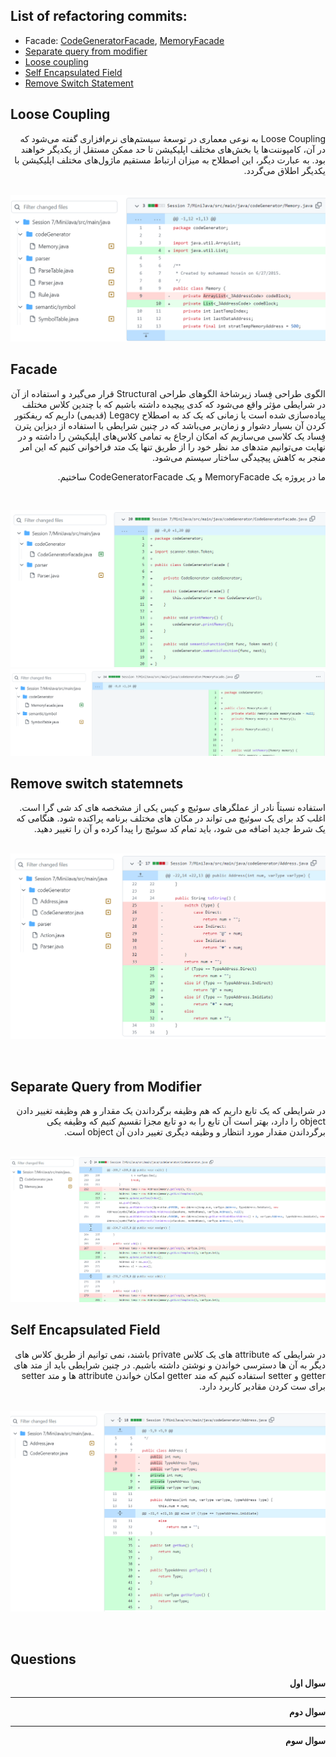 ## List of refactoring commits:
- Facade: [CodeGeneratorFacade](https://github.com/Mobinapournemat/Software_Eng_Lab/commit/ab65fd3aad780c90f0270bf75bc9fc163e8ddfa7), [MemoryFacade](https://github.com/Mobinapournemat/Software_Eng_Lab/commit/7c464d26c84b95ed322009f33330d229705f4aa2)
- [Separate query from modifier](https://github.com/Mobinapournemat/Software_Eng_Lab/commit/8a5d62f067a35d28a1ab5564773e159c4d3b909a)
- [Loose coupling](https://github.com/Mobinapournemat/Software_Eng_Lab/commit/aa55fffc1bedf087c2e786804920a847bdd4bb5d)
- [Self Encapsulated Field](https://github.com/Mobinapournemat/Software_Eng_Lab/commit/f1b1552501c71eed6b3f739d48c5922c71b129ae)
- [Remove Switch Statement](https://github.com/Mobinapournemat/Software_Eng_Lab/commit/234ec09804cad2b2b6c0ac4f54cbe9a1f272e717)
## Loose Coupling
<div dir="rtl">
Loose Coupling به نوعی معماری در توسعهٔ سیستم‌های نرم‌افزاری گفته می‌شود که در آن، کامپوننت‌ها یا بخش‌های مختلف اپلیکیشن تا حد ممکن مستقل از یکدیگر خواهند بود. به عبارت دیگر، این اصطلاح به میزان ارتباط مستقیم ماژول‌های مختلف اپلیکیشن با یکدیگر اطلاق می‌گردد.
</div>
<br/>

![](screesshots/looseCoupling.png)
<br/>
## Facade
<div dir="rtl">
الگوی طراحی فِساد زیرشاخۀ الگوهای طراحی Structural قرار می‌گیرد و استفاده از آن در شرایطی مؤثر واقع می‌شود که کدی پیچیده داشته باشیم که با چندین کلاس مختلف پیاده‌سازی شده است یا زمانی که یک کد به اصطلاح Legacy (قدیمی) داریم که ریفکتور کردن آن بسیار دشوار و زمان‌بر می‌باشد که در چنین شرایطی با استفاده از دیزاین پترن فِساد یک کلاسی می‌سازیم که امکان ارجاع به تمامی کلاس‌های اپلیکیشن را داشته و در نهایت می‌توانیم متدهای مد نظر خود را از طریق تنها یک متد فراخوانی کنیم که این امر منجر به کاهش پیچیدگی ساختار سیستم می‌شود. 
  
  ما در پروژه یک MemoryFacade و یک CodeGeneratorFacade ساختیم. 
</div>
<br/>

![](screesshots/Facade.png)
![](screesshots/memfacade.png)
<br/>
## Remove switch statemnets
<div dir="rtl">
  استفاده نسبتاً نادر از عملگرهای سوئیچ و کیس یکی از مشخصه های کد شی گرا است. اغلب کد برای یک سوئیچ می تواند در مکان های مختلف برنامه پراکنده شود. هنگامی که یک شرط جدید اضافه می شود، باید تمام کد سوئیچ را پیدا کرده و آن را تغییر دهید.
</div>  
<br/>

![](screesshots/remove_switchcase.png)

<br/>

## Separate Query from Modifier
<div dir="rtl">
در شرایطی که یک تابع داریم که هم وظیفه برگرداندن یک مقدار و هم وظیفه تغییر دادن object  را دارد، بهتر است آن تابع را به دو تابع مجزا تقسیم کنیم که وظیفه یکی برگرداندن مقدار مورد انتظار و وظیفه دیگری تغییر دادن آن object است. 
</div>
<br/>

![](screesshots/sparateQuery.png)
<br/>

## Self Encapsulated Field
<div dir="rtl">
در شرایطی که attribute های یک کلاس private باشند، نمی توانیم از طریق کلاس های دیگر به آن ها دسترسی خواندن و نوشتن داشته باشیم. در چنین شرایطی باید از متد های getter و setter استفاده کنیم که متد getter امکان خواندن attribute ها و متد setter برای ست کردن مقادیر کاربرد دارد. 
</div>
<br/>

![](screesshots/encapsulation.png)

<br/>

## Questions
<div dir="rtl">
<b> سوال اول</b>

<hr>
<b> سوال دوم</b>

<hr>
<b> سوال سوم</b>

</div>
